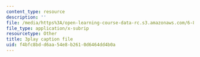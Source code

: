 ```yaml
---
content_type: resource
description: ''
file: /media/https%3A/open-learning-course-data-rc.s3.amazonaws.com/6-851-advanced-data-structures-spring-2012/f4bfc8bdd6aa54e8b2610d6464dd4b0a_u-HHY1ylhHY.vtt
file_type: application/x-subrip
resourcetype: Other
title: 3play caption file
uid: f4bfc8bd-d6aa-54e8-b261-0d6464dd4b0a
---
```

